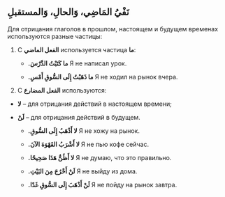 ﻿نَفْيُ المَاضِي، وَالحالِ، وَالمستقبلِ
---

Для отрицания глаголов в прошлом, настоящем и будущем временах используются разные частицы:

1.  С **الفعل الماضي** используется частица **ما**:
	-  **.ما كَتَبْتُ الدَّرْسَ**
Я не написал урок.

	- **.ما ذَهَبْتُ إِلَى السُّوقِ أَمْسِ**
Я не ходил на рынок вчера.
            
2. С **الفعل المضارع** используются:
        
- **لا** – для отрицания действий в настоящем времени;
- **لَنْ** – для отрицания действий в будущем.

   -   **.لا أَذْهَبُ إِلَى السُّوقِ**
Я не хожу на рынок.
            
  -   **.لا أَشْرَبُ القَهْوَةَ الآنَ**
Я не пью кофе сейчас.
  -    **.لا أَظُنُّ هَذَا صَحِيحًا**
Я не думаю, что это правильно.

	-  **.لَنْ أَخْرُجَ مِنَ البَيْتِ**
Я не выйду из дома.
            
	- **.لَنْ أَذْهَبَ إِلَى السُّوقِ غَدًا**
Я не пойду на рынок завтра.
            

